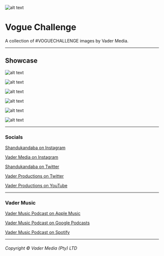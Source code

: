 ![alt text][logo]

# Vogue Challenge
A collection of #VOGUECHALLENGE images by Vader Media.

***

## Showcase
![alt text][i]

![alt text][ii]

![alt text][iii]

![alt text][iiii]

![alt text][iiiiii]

![alt text][iiiiiii]

[logo]: https://github.com/vadermedia/logos/blob/master/productions/dark-transparent.png?raw=true " | Vader Productions"

[i]: https://github.com/Shandukandaba/vogue-challenge/blob/master/vader%20media%20productions%20vogue%201.jpg?raw=true "VOGUE CHALLENGE | Vader Productions"

[ii]: https://github.com/Shandukandaba/vogue-challenge/blob/master/vader%20media%20productions%20vogue%202.jpg?raw=true "VOGUE CHALLENGE | Vader Productions"

[iii]: https://github.com/Shandukandaba/vogue-challenge/blob/master/vader%20media%20productions%20vogue%203.jpg?raw=true "VOGUE CHALLENGE | Vader Productions"

[iiii]: https://github.com/Shandukandaba/vogue-challenge/blob/master/vader%20media%20productions%20vogue%204.png?raw=true "VOGUE CHALLENGE | Vader Productions"

[iiiiii]: https://github.com/Shandukandaba/vogue-challenge/blob/master/vader%20media%20productions%20vogue%206.jpg?raw=true "VOGUE CHALLENGE | Vader Productions"

[iiiiiii]: https://github.com/Shandukandaba/vogue-challenge/blob/master/vader%20media%20productions%20vogue%207.jpg?raw=true "VOGUE CHALLENGE | Vader Productions"

***

### Socials
[Shandukandaba on Instagram](https://www.instagram.com/shandukandaba/)

[Vader Media on Instagram](https://www.instagram.com/vadermedia_/)

[Shandukandaba on Twitter](https://twitter.com/shandukandabaF)

[Vader Productions on Twitter](https://twitter.com/vaderprod)

[Vader Productions on YouTube](https://www.youtube.com/channel/UCGbuQkfWMnmrBrLv7s45XYg)

***
### Vader Music

[Vader Music Podcast on Apple Music](https://podcasts.apple.com/za/podcast/vader-music/id1517800735) 

[Vader Music Podcast on Google Podcasts](https://podcasts.google.com/?feed=aHR0cHM6Ly9hbmNob3IuZm0vcy8yMDk0OTcwNC9wb2RjYXN0L3Jzcw) 

[Vader Music Podcast on Spotify](https://open.spotify.com/show/28rXTA0TRNHUqHwyiWp6aU) 

***

###### Copyright &copy; Vader Media (Pty) LTD
